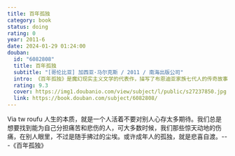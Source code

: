 ```yaml
---
title: 百年孤独
category: book
status: doing
rating: 0
year: 2011-6
date: 2024-01-29 01:24:00
douban:
  id: "6082808"
  title: 百年孤独
  subtitle: "[哥伦比亚] 加西亚·马尔克斯 / 2011 / 南海出版公司"
  intro: 《百年孤独》是魔幻现实主义文学的代表作，描写了布恩迪亚家族七代人的传奇故事，以及加勒比海沿岸小镇马孔多的百年兴衰，反映了拉丁美洲一个世纪以来风云变幻的历史。作品融入神话传说、民间故事、宗教典故等神秘因素，巧妙地糅合了现实与虚幻，展现出一个瑰丽的想象世界，成为20世纪最重要的经典文学巨著之一。1982年加西亚•马尔克斯获得诺贝尔文学奖，奠定世界级文学大师的地位，很大程度上乃是凭借《百年孤独》的巨大影响。
  rating: 9.3
  cover: https://img1.doubanio.com/view/subject/l/public/s27237850.jpg
  link: https://book.douban.com/subject/6082808/
---
```


Via tw roufu 人生的本质，就是一个人活着不要对别人心存太多期待。我们总是想要找到能为自己分担痛苦和悲伤的人，可大多数时候，我们那些惊天动地的伤痛，在别人眼里，不过是随手拂过的尘埃。或许成年人的孤独，就是悲喜自渡。---《百年孤独》
